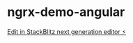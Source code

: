 # ngrx-demo-angular

[Edit in StackBlitz next generation editor ⚡️](https://stackblitz.com/~/github.com/imready1947/ngrx-demo-angular)